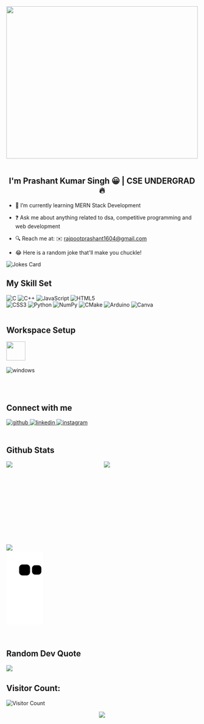 <div align="center">
<img src="https://rishavanand.github.io/static/images/greetings.gif" align="center" style="height: 400px; width: 100%" />
</div> 
<br/>

## <div align="center">I'm Prashant Kumar Singh 😀 | CSE UNDERGRAD 🔥</div>  


- 🌱 I’m currently learning MERN Stack Development
  

- ❓ Ask me about anything related to dsa, competitive programming and web development  
  
  
- 🔍 Reach me at: ✉️ rajpootprashant1604@gmail.com


- 😂 Here is a random joke that'll make you chuckle!

![Jokes Card](https://readme-jokes-8hatq8hxf.vercel.app/api?theme=watermelon&borderColor=%23D6DEEB&bgColor=%23011627)



## My Skill Set  
![C](https://img.shields.io/badge/c-%2300599C.svg?style=for-the-badge&logo=c&logoColor=white) ![C++](https://img.shields.io/badge/c++-%2300599C.svg?style=for-the-badge&logo=c%2B%2B&logoColor=white) ![JavaScript](https://img.shields.io/badge/javascript-%23323330.svg?style=for-the-badge&logo=javascript&logoColor=%23F7DF1E) ![HTML5](https://img.shields.io/badge/html5-%23E34F26.svg?style=for-the-badge&logo=html5&logoColor=white) <br/> ![CSS3](https://img.shields.io/badge/css3-%231572B6.svg?style=for-the-badge&logo=css3&logoColor=white) ![Python](https://img.shields.io/badge/python-3670A0?style=for-the-badge&logo=python&logoColor=ffdd54) ![NumPy](https://img.shields.io/badge/numpy-%23013243.svg?style=for-the-badge&logo=numpy&logoColor=white) ![CMake](https://img.shields.io/badge/CMake-%23008FBA.svg?style=for-the-badge&logo=cmake&logoColor=white) ![Arduino](https://img.shields.io/badge/-Arduino-00979D?style=for-the-badge&logo=Arduino&logoColor=white) ![Canva](https://img.shields.io/badge/Canva-%2300C4CC.svg?style=for-the-badge&logo=Canva&logoColor=white) 
</br>
</br>

##  Workspace Setup
<img src="https://img.shields.io/badge/NVIDIA-RTX2060-76B900?style=for-the-badge&logo=nvidia&logoColor=white" width=50px height=50px>

![windows](https://img.shields.io/badge/Windows-0078D6?style=for-the-badge&logo=windows&logoColor=white)

<br/>
<br/>


## Connect with me  
<a href="https://github.com/Prashant160420" target="_blank">
<img src=https://img.shields.io/badge/github-%2324292e.svg?&style=for-the-badge&logo=github&logoColor=white alt=github style="margin-bottom: 5px;" />
</a>

<a href="https://www.linkedin.com/in/prashant-kumar-singh-902240200/" target="_blank">
<img src=https://img.shields.io/badge/linkedin-%231E77B5.svg?&style=for-the-badge&logo=linkedin&logoColor=white alt=linkedin style="margin-bottom: 5px;" />
</a>

<a href="https://www.instagram.com/predat0r_1604/" target="_blank">
<img src=https://img.shields.io/badge/instagram-%23000000.svg?&style=for-the-badge&logo=instagram&logoColor=white alt=instagram style="margin-bottom: 5px;" />
</a> 
<!-- <a href="https://www.facebook.com/tanmay_jaiswal/" target="_blank">
<img src=https://img.shields.io/badge/facebook-%232E87FB.svg?&style=for-the-badge&logo=facebook&logoColor=white alt=facebook style="margin-bottom: 5px;" />
</a> -->
 
<br/>  
<br/>


## Github Stats  

 <div style="display: grid; grid-template-columns: repeat(2, 1fr); column-gap: 10px;">
<!--   <a href="https://github.com/Prashant160420"> -->
   <img align="center" height="170" src="https://github-readme-stats.vercel.app/api/top-langs/?username=Prashant160420&layout=compact&langs_count=16&theme=dark"/>
  <img align="center" src="https://github-readme-stats.vercel.app/api?username=Prashant160420&show_icons=true&theme=dark&include_all_commits=true&count_private=true&hide=issues"/>
  <br>
  <br>
</div>
  
![](https://github-readme-streak-stats.herokuapp.com/?user=Prashant160420&theme=dark&hide_border=false)<br/>
![snake gif](https://github.com/Prashant160420/Prashant160420/blob/output/github-contribution-grid-snake.svg)

<br/>    

## Random Dev Quote
![](https://quotes-github-readme.vercel.app/api?type=horizontal&theme=radical)

## Visitor Count:
![Visitor Count](https://profile-counter.glitch.me/Prashant160420/count.svg)

<div align="center"><img src=http://ForTheBadge.com/images/badges/built-with-love.svg />
